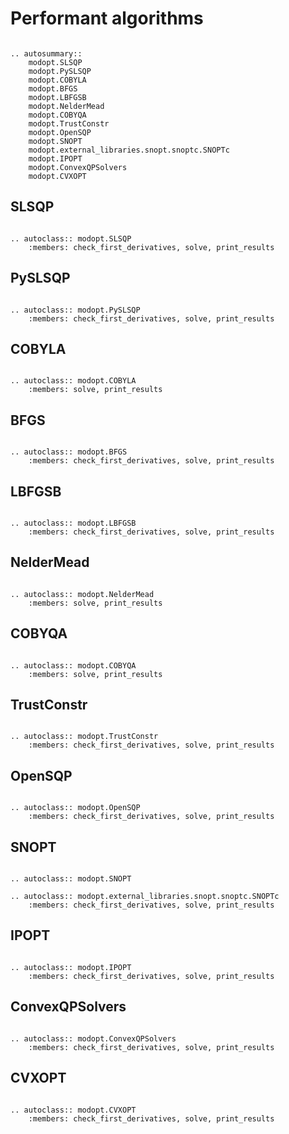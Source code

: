 # Performant algorithms

```{eval-rst}

.. autosummary::
    modopt.SLSQP
    modopt.PySLSQP
    modopt.COBYLA
    modopt.BFGS
    modopt.LBFGSB
    modopt.NelderMead
    modopt.COBYQA
    modopt.TrustConstr
    modopt.OpenSQP
    modopt.SNOPT
    modopt.external_libraries.snopt.snoptc.SNOPTc
    modopt.IPOPT
    modopt.ConvexQPSolvers
    modopt.CVXOPT

```

## SLSQP

```{eval-rst}

.. autoclass:: modopt.SLSQP
    :members: check_first_derivatives, solve, print_results
```

## PySLSQP

```{eval-rst}

.. autoclass:: modopt.PySLSQP
    :members: check_first_derivatives, solve, print_results
```

## COBYLA

```{eval-rst}

.. autoclass:: modopt.COBYLA
    :members: solve, print_results
```

## BFGS

```{eval-rst}

.. autoclass:: modopt.BFGS
    :members: check_first_derivatives, solve, print_results
```

## LBFGSB

```{eval-rst}

.. autoclass:: modopt.LBFGSB
    :members: check_first_derivatives, solve, print_results
```

## NelderMead

```{eval-rst}

.. autoclass:: modopt.NelderMead
    :members: solve, print_results
```

## COBYQA

```{eval-rst}

.. autoclass:: modopt.COBYQA
    :members: solve, print_results
```

## TrustConstr

```{eval-rst}

.. autoclass:: modopt.TrustConstr
    :members: check_first_derivatives, solve, print_results
```

## OpenSQP

```{eval-rst}

.. autoclass:: modopt.OpenSQP
    :members: check_first_derivatives, solve, print_results
```

## SNOPT

```{eval-rst}

.. autoclass:: modopt.SNOPT

.. autoclass:: modopt.external_libraries.snopt.snoptc.SNOPTc
    :members: check_first_derivatives, solve, print_results
```

## IPOPT

```{eval-rst}

.. autoclass:: modopt.IPOPT
    :members: check_first_derivatives, solve, print_results
```

## ConvexQPSolvers

```{eval-rst}

.. autoclass:: modopt.ConvexQPSolvers
    :members: check_first_derivatives, solve, print_results
```

## CVXOPT

```{eval-rst}

.. autoclass:: modopt.CVXOPT
    :members: check_first_derivatives, solve, print_results
```